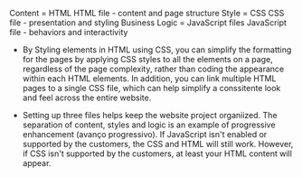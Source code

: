 Content = HTML
    HTML file - content and page structure
Style = CSS
    CSS file - presentation and styling 
Business Logic = JavaScript files
    JavaScript file - behaviors and interactivity

- By Styling elements in HTML using CSS, you can simplify the formatting for the pages by applying CSS styles to all the elements on a page, regardless of the page complexity, rather than coding the appearance within each HTML elements. In addition, you can link multiple HTML pages to a single CSS file, which can help simplify a conssitente look and feel across the entire website.

- Setting up three files helps keep the website project organiized. The separation of content, styles and logic is an example of progressive enhancement (avanço progressivo). If JavaScript isn't enabled or supported by the customers, the CSS and HTML will still work. However, if CSS isn't supported by the customers, at least your HTML content will appear.

